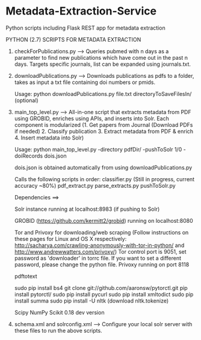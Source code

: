 # Metadata-Extraction-Service
Python scripts including Flask REST app for metadata extraction

PYTHON (2.7) SCRIPTS FOR METADATA EXTRACTION

1. checkForPublications.py --> Queries pubmed with n days as a parameter to find new publications which have come out in the past n days. Targets specific journals, list can be expanded using journals.txt.

2. downloadPublications.py --> Downloads publications as pdfs to a folder, takes as input a txt file containing doi numbers or pmids.

	Usage: python downloadPublications.py file.txt directoryToSaveFilesIn/ (optional)

3. main_top_level.py --> All-in-one script that extracts metadata from PDF using GROBID, enriches using APIs, and inserts into Solr. Each component is modularized (1. Get papers from Journal (Download PDFs if needed) 2. Classify publication 3. Extract metadata from PDF & enrich 4. Insert metadata into Solr)

	Usage: python main_top_level.py -directory pdfDir/ -pushToSolr 1/0 -doiRecords dois.json

	dois.json is obtained automatically from using downloadPublications.py
	
	Calls the following scripts in order:
	classifier.py (Still in progress, current accuracy ~80%)
	pdf_extract.py
	parse_extracts.py
	pushToSolr.py

	Dependencies ==>

	Solr instance running at localhost:8983 (if pushing to Solr)

	GROBID (https://github.com/kermitt2/grobid) running on localhost:8080

	Tor and Privoxy for downloading/web scraping (Follow instructions on these pages for Linux and OS X respectively:
	http://sacharya.com/crawling-anonymously-with-tor-in-python/ and http://www.andrewwatters.com/privoxy/)
	Tor control port is 9051, set password as 'downloader' in torrc file. If you want to set a different password, please change the python file.
	Privoxy running on port 8118

	pdftotext

	sudo pip install bs4
	git clone git://github.com/aaronsw/pytorctl.git
	pip install pytorctl/
	sudo pip install pycurl
	sudo pip install xmltodict
	sudo pip install summa
	sudo pip install -U nltk (download nltk.tokenize)

	Scipy
	NumPy
	Scikit 0.18 dev version

4. schema.xml and solrconfig.xml --> Configure your local solr server with these files to run the above scripts.

